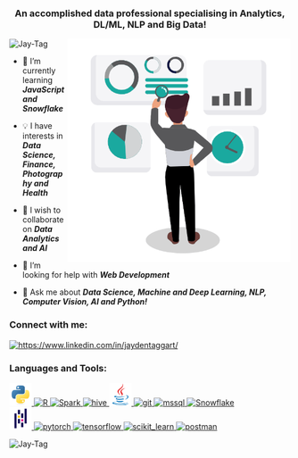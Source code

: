 <h3 align="center">An accomplished data professional specialising in Analytics, DL/ML, NLP and Big Data!</h3>

<img align="right" alt="Data Science" width="400" src="/data-science-2-looped.gif">

<p align="left"> <img src="https://komarev.com/ghpvc/?username=Jay-Tag&label=Profile%20views&color=0e75b6&style=flat" alt="Jay-Tag" /> </p>

- 🌱 I’m currently learning _**JavaScript and Snowflake**_

- 💡 I have interests in _**Data Science, Finance, Photography and Health**_

- 👯 I wish to collaborate on _**Data Analytics and AI**_

- 🤝 I’m looking for help with _**Web Development**_

- 💬 Ask me about _**Data Science, Machine and Deep Learning, NLP, Computer Vision, AI and Python!**_

<h3 align="left">Connect with me:</h3>
<p align="left">
<a href="https://linkedin.com/in/https://www.linkedin.com/in/jaydentaggart/" target="blank"><img align="center" src="https://content.linkedin.com/content/dam/me/about/LinkedIn_Icon.jpg.original.jpg" alt="https://www.linkedin.com/in/jaydentaggart/" height="40" width="40" /></a>
</p>

<h3 align="left">Languages and Tools:</h3>
    <a href="https://www.python.org" target="_blank" rel="noreferrer"> <img src="https://raw.githubusercontent.com/devicons/devicon/master/icons/python/python-original.svg" alt="python" width="40" height="40"/> </a> 
    <a href="https://www.r-project.org" target="_blank" rel="noreferrer"> <img src="https://www.r-project.org/Rlogo.png" alt="R" width="40" height="40"/> </a> 
    <a href="https://spark.apache.org/" target="_blank" rel="noreferrer"> <img src="https://spark.apache.org/images/spark-logo-rev.svg" alt="Spark" width="40" height="40"/> </a> 
    <a href="https://hive.apache.org/" target="_blank" rel="noreferrer"> <img src="https://www.vectorlogo.zone/logos/apache_hive/apache_hive-icon.svg" alt="hive" width="40" height="40"/> </a> 
    <a href="https://www.java.com" target="_blank" rel="noreferrer"> <img src="https://raw.githubusercontent.com/devicons/devicon/master/icons/java/java-original.svg" alt="java" width="40" height="40"/> </a> 
    <a href="https://git-scm.com/" target="_blank" rel="noreferrer"> <img src="https://www.vectorlogo.zone/logos/git-scm/git-scm-icon.svg" alt="git" width="40" height="40"/> </a> 
    <a href="https://www.microsoft.com/en-us/sql-server" target="_blank" rel="noreferrer"> <img src="https://www.svgrepo.com/show/303229/microsoft-sql-server-logo.svg" alt="mssql" width="40" height="40"/> </a> 
    <a href="https://www.snowflake.com/en/" target="_blank" rel="noreferrer"> <img src="https://companieslogo.com/img/orig/SNOW-35164165.png?t=1634190631" alt="Snowflake" width="40" height="40"/> </a> 
    <br>
    <a href="https://pandas.pydata.org/" target="_blank" rel="noreferrer"> <img src="https://raw.githubusercontent.com/devicons/devicon/2ae2a900d2f041da66e950e4d48052658d850630/icons/pandas/pandas-original.svg" alt="pandas" width="40" height="40"/> </a> 
    <a href="https://pytorch.org/" target="_blank" rel="noreferrer"> <img src="https://www.vectorlogo.zone/logos/pytorch/pytorch-icon.svg" alt="pytorch" width="40" height="40"/> </a> 
    <a href="https://www.tensorflow.org" target="_blank" rel="noreferrer"> <img src="https://www.vectorlogo.zone/logos/tensorflow/tensorflow-icon.svg" alt="tensorflow" width="40" height="40"/> </a> 
    <a href="https://scikit-learn.org/" target="_blank" rel="noreferrer"> <img src="https://upload.wikimedia.org/wikipedia/commons/0/05/Scikit_learn_logo_small.svg" alt="scikit_learn" width="40" height="40"/> </a> 
    <a href="https://postman.com" target="_blank" rel="noreferrer"> <img src="https://www.vectorlogo.zone/logos/getpostman/getpostman-icon.svg" alt="postman" width="40" height="40"/> </a> 
 </p>

<!--  <p><img align="left" src="https://github-readme-stats.vercel.app/api/top-langs?username=Jay-Tag&show_icons=true&locale=en&layout=compact" alt="Jay-Tag" /></p>  -->

<p>&nbsp;<img align="left" src="https://github-readme-stats.vercel.app/api?username=Jay-Tag&show_icons=true&locale=en" alt="Jay-Tag" /></p>
